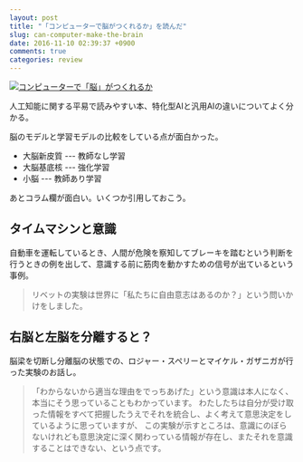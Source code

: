 ```yaml
---
layout: post
title: "「コンピューターで脳がつくれるか」を読んだ"
slug: can-computer-make-the-brain
date: 2016-11-10 02:39:37 +0900
comments: true
categories: review
---
```


<a href="http://www.amazon.co.jp/exec/obidos/ASIN/4774184101/iriyaufo-22/ref=nosim/" rel="nofollow" target="_blank"><img src="http://ecx.images-amazon.com/images/I/51JZ2hiQt1L._SL400_.jpg" style="border: none;" alt="コンピューターで「脳」がつくれるか" /></a> 

人工知能に関する平易で読みやすい本、特化型AIと汎用AIの違いについてよく分かる。

脳のモデルと学習モデルの比較をしている点が面白かった。

- 大脳新皮質 --- 教師なし学習
- 大脳基底核 --- 強化学習
- 小脳 --- 教師あり学習

あとコラム欄が面白い。いくつか引用しておこう。

## タイムマシンと意識
自動車を運転しているとき、人間が危険を察知してブレーキを踏むという判断を行うときの例を出して、意識する前に筋肉を動かすための信号が出ているという事例。

> リベットの実験は世界に「私たちに自由意志はあるのか？」という問いかけをしました。

## 右脳と左脳を分離すると？
脳梁を切断し分離脳の状態での、ロジャー・スペリーとマイケル・ガザニガが行った実験のお話し。

> 「わからないから適当な理由をでっちあげた」という意識は本人になく、本当にそう思っていることもわかっています。
> わたしたちは自分が受け取った情報をすべて把握したうえでそれを統合し、よく考えて意思決定をしているように思っていますが、
> この実験が示すところは、意識にのぼらないけれども意思決定に深く関わっている情報が存在し、またそれを意識することはできない、という点です。
